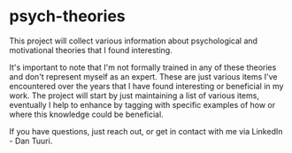 # psych-theories
This project will collect various information about psychological and motivational theories that I found interesting.

It's important to note that I'm not formally trained in any of these theories and don't represent myself as an expert. These are just various items I've encountered over the years that I have found interesting or beneficial in my work. The project will start by just maintaining a list of various items, eventually I help to enhance by tagging with specific examples of how or where this knowledge could be beneficial.

If you have questions, just reach out, or get in contact with me via LinkedIn - Dan Tuuri.
